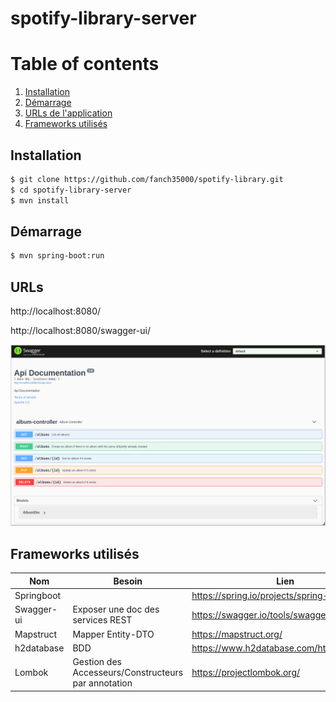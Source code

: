 # spotify-library-server

# Table of contents
1. [Installation](#installation)
2. [Démarrage](#démarrage)
3. [URLs de l'application](#urls)
4. [Frameworks utilisés ](#frameworks-utilisés)

## Installation

```bash
$ git clone https://github.com/fanch35000/spotify-library.git
$ cd spotify-library-server
$ mvn install
```

## Démarrage
```bash
$ mvn spring-boot:run
```

## URLs
http://localhost:8080/

http://localhost:8080/swagger-ui/  

![image](doc/swagger.png)

## Frameworks utilisés
| Nom               | Besoin                                              | Lien |
| ----------------- | --------------------------------------------------- | ---- |
| Springboot        |                                                     | https://spring.io/projects/spring-boot |
| Swagger-ui        | Exposer une doc des services REST                   | https://swagger.io/tools/swagger-ui/ |
| Mapstruct         | Mapper Entity-DTO                                   | https://mapstruct.org/ |
| h2database        | BDD                                                 | https://www.h2database.com/html/main.html |
| Lombok            | Gestion des Accesseurs/Constructeurs par annotation | https://projectlombok.org/ |
